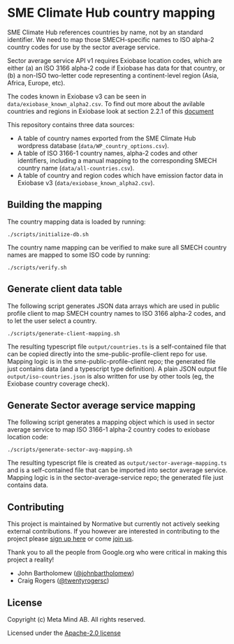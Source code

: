 <!--
 Copyright 2022 Meta Mind AB

 Licensed under the Apache License, Version 2.0 (the "License");
 you may not use this file except in compliance with the License.
 You may obtain a copy of the License at

     http://www.apache.org/licenses/LICENSE-2.0

 Unless required by applicable law or agreed to in writing, software
 distributed under the License is distributed on an "AS IS" BASIS,
 WITHOUT WARRANTIES OR CONDITIONS OF ANY KIND, either express or implied.
 See the License for the specific language governing permissions and
 limitations under the License.
-->

# SME Climate Hub country mapping

SME Climate Hub references countries by name, not by an standard identifier. We need to map those SMECH-specific names to ISO alpha-2 country codes for use by the sector average service.

Sector average service API v1 requires Exiobase location codes, which are either (a) an ISO 3166 alpha-2 code if Exiobase has data for that country, or (b) a non-ISO two-letter code
representing a continent-level region (Asia, Africa, Europe, etc).

The codes known in Exiobase v3 can be seen in `data/exiobase_known_alpha2.csv`. To find out more about the avilable countries and regions in Exiobase look at section 2.2.1 of this [document](https://www.aramis.admin.ch/Default?DocumentID=61243&Load=true)

This repository contains three data sources:
- A table of country names exported from the SME Climate Hub wordpress database (`data/WP_country_options.csv`).
- A table of ISO 3166-1 country names, alpha-2 codes and other identifiers, including a manual mapping to the corresponding SMECH country name (`data/all-countries.csv`).
- A table of country and region codes which have emission factor data in Exiobase v3 (`data/exiobase_known_alpha2.csv`).

## Building the mapping

The country mapping data is loaded by running:

```
./scripts/initialize-db.sh
```

The country name mapping can be verified to make sure all SMECH country names are mapped to some ISO code by running:

```
./scripts/verify.sh
```

## Generate client data table

The following script generates JSON data arrays which are used in public profile client to map SMECH country names to ISO 3166 alpha-2 codes, and to let the user select a country.

```
./scripts/generate-client-mapping.sh
```

The resulting typescript file `output/countries.ts` is a self-contained file that can be copied directly into the sme-public-profile-client repo for use.
Mapping logic is in the sme-public-profile-client repo; the generated file just contains data (and a typescript type definition).
A plain JSON output file `output/iso-countries.json` is also written for use by other tools (eg, the Exiobase country coverage check).

## Generate Sector average service mapping

The following script generates a mapping object which is used in sector average service to map ISO 3166-1 alpha-2 country codes to exiobase location code:

```
./scripts/generate-sector-avg-mapping.sh
```

The resulting typescript file is created as `output/sector-average-mapping.ts` and is a self-contained file that can be imported into sector average service.
Mapping logic is in the sector-average-service repo; the generated file just contains data.

## Contributing

This project is maintained by Normative but currently not actively seeking external contributions. If you however are interested in contributing to the project please [sign up here](https://docs.google.com/forms/d/e/1FAIpQLSe80c9nrHlAq6w2vUbeFSPVGG7IPqorKMkizhHJ98viwnT-OA/viewform?usp=sf_link) or come [join us](https://normative.io/jobs/).

Thank you to all the people from Google.org who were critical in making this project a reality!
- John Bartholomew ([@johnbartholomew](https://github.com/johnbartholomew))
- Craig Rogers ([@twentyrogersc](https://github.com/twentyrogersc))

## License
Copyright (c) Meta Mind AB. All rights reserved.

Licensed under the [Apache-2.0 license](/LICENSE)
